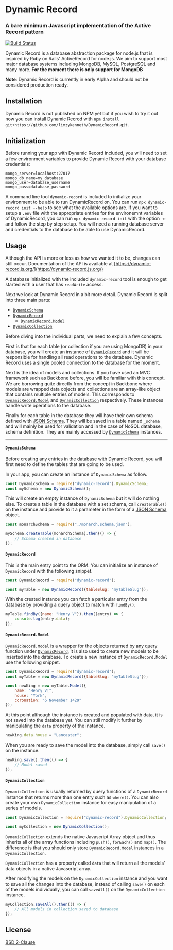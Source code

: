 # Dynamic Record

### A bare minimum Javascript implementation of the Active Record pattern

[![Build Status](https://travis-ci.com/limzykenneth/DynamicRecord.svg?branch=master)](https://travis-ci.com/limzykenneth/DynamicRecord)

Dynamic Record is a database abstraction package for node.js that is inspired by Ruby on Rails' ActiveRecord for node.js. We aim to support most major database systems including MongoDB, MySQL, PostgreSQL and many more. **For the moment there is only support for MongoDB**

**Note**: Dynamic Record is currently in early Alpha and should not be considered production ready.

## Installation

Dynamic Record is not published on NPM yet but if you wish to try it out now you can install Dynamic Recrod with `npm install git+https://github.com/limzykenneth/DynamicRecord.git`.

## Initialization

Before running your app with Dynamic Record included, you will need to set a few environment variables to provide Dynamic Record with your database credentials:
```
mongo_server=localhost:27017
mongo_db_name=my_database
mongo_user=database_username
mongo_pass=database_password
```

A command line tool `dynamic-record` is included to initialize your environment to be able to run DynamicRecord on. You can run `npx dynamic-record init --help` to see what the available options are. If you want to setup a `.env` file with the appropriate entries for the environemnt variables of DynamicRecord, you can run `npx dynamic-record init` with the option `-e` and follow the step by step setup. You will need a running database server and credentials to the database to be able to use DynamicRecord.

## Usage
Although the API is more or less as how we wanted it to be, changes can still occur. Documentation of the API is available at [https://dynamic-record.js.org/](https://dynamic-record.js.org/)

A database initialized with the included `dynamic-record` tool is enough to get started with a user that has `readWrite` access.

Next we look at Dynamic Record in a bit more detail. Dynamic Record is split into three main parts:
* [`DynamicSchema`](#dynamicschema)
* [`DynamicRecord`](#dynamicrecord)
    * [`DynamicRecord.Model`](#dynamicrecordmodel)
* [`DynamicCollection`](#dynamiccollection)

Before diving into the individual parts, we need to explain a few concepts.

First is that for each table (or collection if you are using MongoDB) in your database, you will create an instance of [`DynamicRecord`](#dynamicrecord) and it will be responsible for handling all read operations to the database. Dynamic Record uses a single pooled connection to the database for the moment.

Next is the idea of models and collections. If you have used an MVC framework such as Backbone before, you will be familiar with this concept. We are borrowing quite directly from the concept in Backbone where models are wrapped data objects and collections are an array-like object that contains multiple entries of models. This corresponds to [`DynamicRecord.Model`](#dynamicrecordmodel) and [`DynamicCollection`](#dynamiccollection) respectively. These instances handle write operations to the database.

Finally for each table in the database they will have their own schema defined with [JSON Schema](https://json-schema.org/). They will be saved in a table named `_schema` and will mainly be used for validation and in the case of NoSQL database, schema definition. They are mainly accessed by [`DynamicSchema`](#dynamicschema) instances.


---

#### **`DynamicSchema`**
Before creating any entries in the database with Dynamic Record, you will first need to define the tables that are going to be used.

In your app, you can create an instance of `DynamicSchema` as follow.
```javascript
const DynamicSchema = require("dynamic-record").DynamicSchema;
const mySchema = new DynamicSchema();
```

This will create an empty instance of `DynamicSchema` but it will do nothing else. To create a table in the database with a set schema, call `createTable()` on the instance and provide to it a parameter in the form of a [JSON Schema](https://json-schema.org/) object.

```javascript
const monarchSchema = require("./monarch.schema.json");

mySchema.createTable(monarchSchema).then(() => {
    // Schema created in database
});
```

#### **`DynamicRecord`**
This is the main entry point to the ORM. You can initialize an instance of `DynamicRecord` with the following snippet.

```javascript
const DynamicRecord = require("dynamic-record");

const myTable = new DynamicRecord({tableSlug: "myTableSlug"});
```

With the created instance you can fetch a particular entry from the database by providing a query object to match with `findBy()`.

```javascript
myTable.findBy({name: "Henry V"}).then((entry) => {
    console.log(entry.data);
});
```

#### **`DynamicRecord.Model`**
`DynamicRecord.Model` is a wrapper for the objects returned by any query function under [`DynamicRecord`](#dynamicrecord), it is also used to create new models to be inserted into the database. To create a new instance of `DynamicRecord.Model` use the following snippet.

```javascript
const DynamicRecord = require("dynamic-record");
const myTable = new DynamicRecord({tableSlug: "myTableSlug"});

const newKing = new myTable.Model({
    name: "Henry VI",
    house: "York",
    coronation: "6 November 1429"
});
```

At this point although the instance is created and populated with data, it is not saved into the database yet. You can still modify it further by manipulating the `data` property of the instance.

```javascript
newKing.data.house = "Lancaster";
```

When you are ready to save the model into the database, simply call `save()` on the instance.

```javascript
newKing.save().then(() => {
    // Model saved
});
```

#### **`DynamicCollection`**
`DynamicCollection` is usually returned by query functions of a `DynamicRecord` instance that returns more than one entry such as `where()`. You can also create your own `DynamicCollection` instance for easy manipulation of a series of models.

```javascript
const DynamicCollection = require("dynamic-record").DynamicCollection;

const myCollection = new DynamicCollection();
```

`DynamicCollection` extends the native Javascript Array object and thus inherits all of the array functions including `push()`, `forEach()` and `map()`. The difference is that you should only store `DynamicRecord.Model` instances in a `DynamicCollection`.

`DynamicCollection` has a property called `data` that will return all the models' data objects in a native Javascript array.

After modifying the models on the `DynamicCollection` instance and you want to save all the changes into the database, instead of calling `save()` on each of the models individually, you can call `saveAll()` on the `DynamicCollection` instance.

```javascript
myCollection.saveAll().then(() => {
    // All models in collection saved to database
});
```

## License
[BSD 2-Clause](https://github.com/limzykenneth/DynamicRecord/blob/master/LICENSE)
